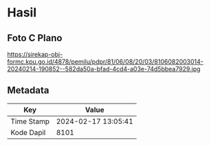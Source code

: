 # Hasil

## Foto C Plano

https://sirekap-obj-formc.kpu.go.id/4878/pemilu/pdpr/81/06/08/20/03/8106082003014-20240214-190852--582da50a-bfad-4cd4-a03e-74d5bbea7929.jpg


## Metadata

| Key        | Value               |
| ---------- | ------------------- |
| Time Stamp | 2024-02-17 13:05:41 |
| Kode Dapil | 8101                |



